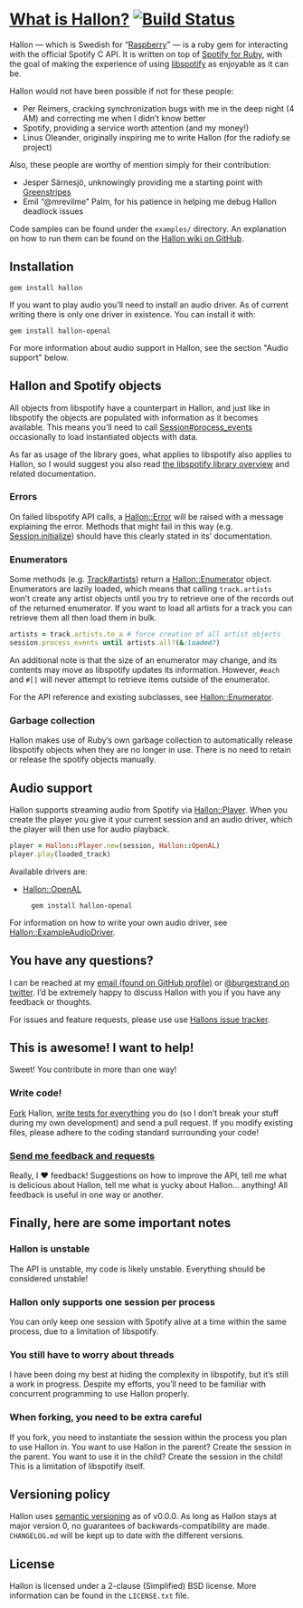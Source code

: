 [What is Hallon?][] [![Build Status][]](http://travis-ci.org/Burgestrand/Hallon)
===================

Hallon — which is Swedish for “[Raspberry][]” — is a ruby gem for interacting with the official Spotify C API. It is written on top of [Spotify for Ruby][], with the goal of making the experience of using [libspotify][] as enjoyable as it can be.

Hallon would not have been possible if not for these people:

- Per Reimers, cracking synchronization bugs with me in the deep night (4 AM) and correcting me when I didn’t know better
- Spotify, providing a service worth attention (and my money!)
- Linus Oleander, originally inspiring me to write Hallon (for the radiofy.se project)

Also, these people are worthy of mention simply for their contribution:

- Jesper Särnesjö, unknowingly providing me a starting point with [Greenstripes][]
- Emil “@mrevilme” Palm, for his patience in helping me debug Hallon deadlock issues

Code samples can be found under the `examples/` directory. An explanation on how to run them can be found on the [Hallon wiki on GitHub](https://github.com/Burgestrand/Hallon/wiki).

Installation
------------

    gem install hallon

If you want to play audio you’ll need to install an audio driver. As of current writing there is only one driver in existence. You can install it with:

    gem install hallon-openal

For more information about audio support in Hallon, see the section "Audio support" below.

Hallon and Spotify objects
--------------------------
All objects from libspotify have a counterpart in Hallon, and just like in libspotify the objects are populated with information as it becomes available. This means you’ll need to call [Session#process_events][] occasionally to load instantiated objects with data.

As far as usage of the library goes, what applies to libspotify also applies to Hallon, so I would suggest you also read [the libspotify library overview](http://developer.spotify.com/en/libspotify/docs/) and related documentation.

### Errors
On failed libspotify API calls, a [Hallon::Error][] will be raised with a message explaining the error. Methods that might fail in this way (e.g. [Session.initialize][]) should have this clearly stated in its’ documentation.

### Enumerators
Some methods (e.g. [Track#artists][]) return a [Hallon::Enumerator][] object. Enumerators are lazily loaded, which means that calling `track.artists` won’t create any artist objects until you try to retrieve one of the records out of the returned enumerator. If you want to load all artists for a track you can retrieve them all then load them in bulk.

```ruby
artists = track.artists.to_a # force creation of all artist objects
session.process_events until artists.all?(&:loaded?)
```

An additional note is that the size of an enumerator may change, and its contents may move as libspotify updates its information. However, `#each` and `#[]` will never attempt to retrieve items outside of the enumerator.

For the API reference and existing subclasses, see [Hallon::Enumerator][].

### Garbage collection
Hallon makes use of Ruby’s own garbage collection to automatically release libspotify objects when they are no longer in use. There is no need to retain or release the spotify objects manually.

Audio support
-------------
Hallon supports streaming audio from Spotify via [Hallon::Player][]. When you create the player you give it your current session and an audio driver, which the player will then use for audio playback.

```ruby
player = Hallon::Player.new(session, Hallon::OpenAL)
player.play(loaded_track)
```

Available drivers are:

- [Hallon::OpenAL](https://rubygems.org/gems/hallon-openal)

        gem install hallon-openal

For information on how to write your own audio driver, see [Hallon::ExampleAudioDriver].

You have any questions?
-----------------------
I can be reached at my [email (found on GitHub profile)](http://github.com/Burgestrand) or [@burgestrand on twitter](http://twitter.com/Burgestrand). I’d be extremely happy to discuss Hallon with
you if you have any feedback or thoughts.

For issues and feature requests, please use use [Hallons issue tracker](http://github.com/Burgestrand/Hallon/issues).

This is awesome! I want to help!
--------------------------------
Sweet! You contribute in more than one way!

### Write code!
[Fork](http://help.github.com/forking/) Hallon, [write tests for everything](http://relishapp.com/rspec) you do (so I don’t break your stuff during my own development) and send a pull request. If you modify existing files, please adhere to the coding standard surrounding your code!

### [Send me feedback and requests](http://github.com/Burgestrand/Hallon/issues)
Really, I ❤ feedback! Suggestions on how to improve the API, tell me what is delicious about Hallon, tell me what is yucky about Hallon… anything! All feedback is useful in one way or another.

Finally, here are some important notes
--------------------------------------

### Hallon is unstable
The API is unstable, my code is likely unstable. Everything should be considered unstable!

### Hallon only supports one session per process
You can only keep one session with Spotify alive at a time within the same process, due to a limitation of libspotify.

### You still have to worry about threads
I have been doing my best at hiding the complexity in libspotify, but it’s still a work in progress. Despite my efforts, you’ll need to be familiar with concurrent programming to use Hallon properly.

### When forking, you need to be extra careful
If you fork, you need to instantiate the session within the process you plan to use Hallon in. You want to use Hallon in the parent? Create the session in the parent. You want to use it in the child? Create the session in the child! This is a limitation of libspotify itself.

Versioning policy
-----------------
Hallon uses [semantic versioning](http://semver.org) as of v0.0.0. As long
as Hallon stays at major version 0, no guarantees of backwards-compatibility
are made. `CHANGELOG.md` will be kept up to date with the different versions.

License
-------
Hallon is licensed under a 2-clause (Simplified) BSD license. More information can be found in the `LICENSE.txt` file.

[Raspberry]:        http://images.google.com/search?q=raspberry&tbm=isch
[Spotify for Ruby]: https://github.com/Burgestrand/libspotify-ruby
[spotify gem]:      https://rubygems.org/gems/spotify
[libspotify]:       http://developer.spotify.com/en/libspotify/overview/
[Greenstripes]:     http://github.com/sarnesjo/greenstripes
[What is Hallon?]:  http://burgestrand.se/articles/hallon-delicious-ruby-bindings-to-libspotify.html
[Build Status]:     https://secure.travis-ci.org/Burgestrand/Hallon.png

[Hallon::Enumerator]:         http://rubydoc.info/github/Burgestrand/Hallon/Hallon/Enumerator
[Hallon::Error]:              http://rubydoc.info/github/Burgestrand/Hallon/Hallon/Error
[Hallon::Player]:             http://rubydoc.info/github/Burgestrand/Hallon/Hallon/Player
[Hallon::ExampleAudioDriver]: http://rubydoc.info/github/Burgestrand/Hallon/Hallon/ExampleAudioDriver

[Session#process_events]:     http://rubydoc.info/github/Burgestrand/Hallon/Hallon/Session:process_events
[Session.initialize]:         http://rubydoc.info/github/Burgestrand/Hallon/Hallon/Session.initialize
[Track#artists]:              http://rubydoc.info/github/Burgestrand/Hallon/Hallon/Track:artists
